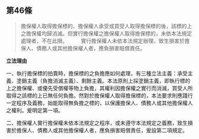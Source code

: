 ## 第46條　

>  擔保權人取得擔保標的、擔保權人承受或買受人取得擔保標的後，該標的上之擔保權均歸消滅。但實行擔保權之擔保權人取得擔保標的，未依本法規定處理者，不在此限。
　　
> 實行擔保權人未依本法規定辦理，致生損害於擔保人、債務人或其他擔保權人者，應負損害賠償責任。


**立法理由**

一、執行擔保標的拍賣時，擔保標的之負擔應如何處理，有三種立法主義：承受主義、塗銷主義（負擔消滅主義）、剩餘主義。本法原則上採塗銷主義，即執行標的上之擔保權、或優先受償權等物上負擔，其權利因擔保權之實行而消滅，買受人所取得之該標的上已無任何負擔。然對於擔保權人取得擔保標的，本法要求則應踐行一定程序及義務，始能取得無負擔之標的，以保護擔保人、債務人或其他擔保權人之權利。爰明定第一項。

二、擔保權人實行擔保權未依本法規定之程序，或未遵守本法規定之義務，致生損害於擔保人、債務人或其他擔保權人者，應負損害賠償責任，爰設第二項規定。
